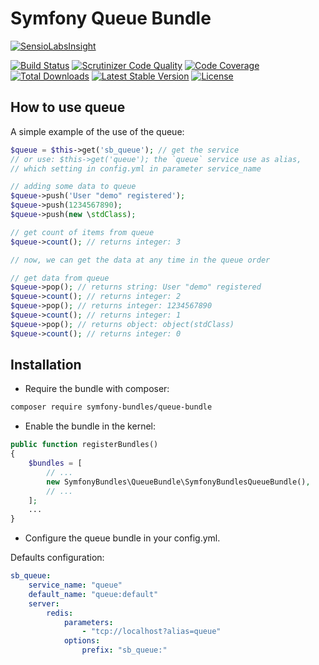 Symfony Queue Bundle
====================

[![SensioLabsInsight][sensiolabs-insight-image]][sensiolabs-insight-link]

[![Build Status][testing-image]][testing-link]
[![Scrutinizer Code Quality][scrutinizer-code-quality-image]][scrutinizer-code-quality-link]
[![Code Coverage][code-coverage-image]][code-coverage-link]
[![Total Downloads][downloads-image]][package-link]
[![Latest Stable Version][stable-image]][package-link]
[![License][license-image]][license-link]

How to use queue
----------------
A simple example of the use of the queue:
``` php
$queue = $this->get('sb_queue'); // get the service
// or use: $this->get('queue'); the `queue` service use as alias,
// which setting in config.yml in parameter service_name

// adding some data to queue
$queue->push('User "demo" registered');
$queue->push(1234567890);
$queue->push(new \stdClass);

// get count of items from queue
$queue->count(); // returns integer: 3
```

``` php
// now, we can get the data at any time in the queue order

// get data from queue
$queue->pop(); // returns string: User "demo" registered
$queue->count(); // returns integer: 2
$queue->pop(); // returns integer: 1234567890
$queue->count(); // returns integer: 1
$queue->pop(); // returns object: object(stdClass)
$queue->count(); // returns integer: 0
```

Installation
------------
* Require the bundle with composer:

``` bash
composer require symfony-bundles/queue-bundle
```

* Enable the bundle in the kernel:

``` php
public function registerBundles()
{
    $bundles = [
        // ...
        new SymfonyBundles\QueueBundle\SymfonyBundlesQueueBundle(),
        // ...
    ];
    ...
}
```

* Configure the queue bundle in your config.yml.

Defaults configuration:
``` yml
sb_queue:
    service_name: "queue"
    default_name: "queue:default"
    server:
        redis:
            parameters:
                - "tcp://localhost?alias=queue"
            options:
                prefix: "sb_queue:"
```

[package-link]: https://packagist.org/packages/symfony-bundles/queue-bundle
[license-link]: https://github.com/symfony-bundles/queue-bundle/blob/master/LICENSE
[license-image]: https://poser.pugx.org/symfony-bundles/queue-bundle/license
[testing-link]: https://travis-ci.org/symfony-bundles/queue-bundle
[testing-image]: https://travis-ci.org/symfony-bundles/queue-bundle.svg?branch=master
[stable-image]: https://poser.pugx.org/symfony-bundles/queue-bundle/v/stable
[downloads-image]: https://poser.pugx.org/symfony-bundles/queue-bundle/downloads
[sensiolabs-insight-link]: https://insight.sensiolabs.com/projects/e288c87f-ddf0-4a1c-81c5-5a7f86ab3351
[sensiolabs-insight-image]: https://insight.sensiolabs.com/projects/e288c87f-ddf0-4a1c-81c5-5a7f86ab3351/big.png
[code-coverage-link]: https://scrutinizer-ci.com/g/symfony-bundles/queue-bundle/?branch=master
[code-coverage-image]: https://scrutinizer-ci.com/g/symfony-bundles/queue-bundle/badges/coverage.png?b=master
[scrutinizer-code-quality-link]: https://scrutinizer-ci.com/g/symfony-bundles/queue-bundle/?branch=master
[scrutinizer-code-quality-image]: https://scrutinizer-ci.com/g/symfony-bundles/queue-bundle/badges/quality-score.png?b=master
